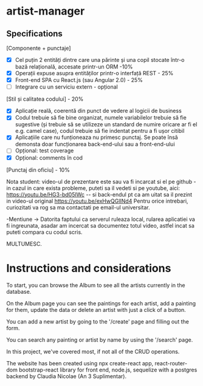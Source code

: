 # artist-manager
## Specifications

[Componente + punctaje]
- [x] Cel puțin 2 entități dintre care una părinte și una copil stocate într-o bază relațională, accesate printr-un ORM -10% 
- [x] Operații expuse asupra entităților printr-o interfață REST - 25%
- [x] Front-end SPA cu React.js (sau Angular 2.0) - 25%
- [ ] Integrare cu un serviciu extern - opțional

[Stil și calitatea codului] - 20%
- [x] Aplicație reală, coerentă din punct de vedere al logicii de business
- [x] Codul trebuie să fie bine organizat, numele variabilelor trebuie să fie sugestive (și trebuie să se utilizeze un standard de numire oricare ar fi el e.g. camel case), codul trebuie să fie indentat pentru a fi ușor citibil
- [x] Aplicațiile care nu funționeaza nu primesc punctaj. Se poate însă demonsta doar funcționarea back-end-ului sau a front-end-ului 
- [ ] Opțional: test coverage
- [x] Opțional: comments în cod 

[Punctaj din oficiu] - 10%

Nota student: video-ul de prezentare este sau va fi incarcat si el pe github - in cazul in care exista probleme, puteti sa il vedeti si pe youtube, aici: https://youtu.be/HG3-bd05IWc  -- si back-endul pt ca am uitat sa il prezint in video-ul original https://youtu.be/exHwQGlINd4
Pentru orice intrebari, curiozitati va rog sa ma contactati pe email-ul universitar.

-Mentiune -> Datorita faptului ca serverul ruleaza local, rularea aplicatiei va fi ingreunata, asadar am incercat sa documentez totul video, astfel incat sa puteti compara cu codul scris. 

MULTUMESC.


# Instructions and considerations

To start, you can browse the Album to see all the artists currently in the database.

On the Album page you can see the paintings for each artist, add a painting for them, update the data or delete an artist with just a click of a button.

You can add a new artist by going to the '/create' page and filling out the form.

You can search any painting or artist by name by using the '/search' page.

In this project, we've covered most, if not all of the CRUD operations.

The website has been created using npx create-react app, react-router-dom bootstrap-react library for front end, node.js, sequelize with a postgres backend by Claudia Nicolae (An 3 Suplimentar).
